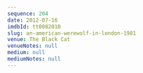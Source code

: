 ```yaml
---
sequence: 204
date: 2012-07-16
imdbId: tt0082010
slug: an-american-werewolf-in-london-1981
venue: The Black Cat
venueNotes: null
medium: null
mediumNotes: null
---
```

